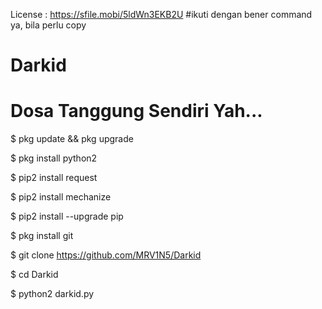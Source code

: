 License : https://sfile.mobi/5ldWn3EKB2U
#ikuti dengan bener command ya, bila perlu copy
# Darkid
# Dosa Tanggung Sendiri Yah...

$ pkg update && pkg upgrade

$ pkg install python2

$ pip2 install request

$ pip2 install mechanize

$ pip2 install --upgrade pip

$ pkg install git

$ git clone https://github.com/MRV1N5/Darkid

$ cd Darkid

$ python2 darkid.py
